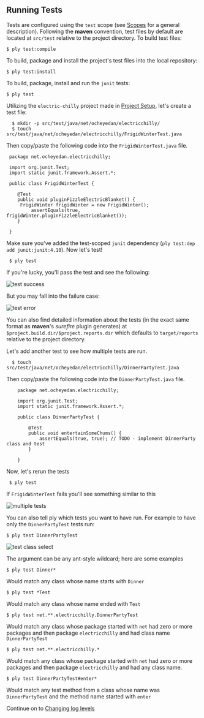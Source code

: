 Running Tests
-------------

Tests are configured using the `test` scope (see [Scopes](Scopes.md) for a general description).  Following the __maven__ convention, test files by default are located at `src/test` relative to the project directory.  To build test files:

    $ ply test:compile

To build, package and install the project's test files into the local repository:

    $ ply test:install

To build, package, install and run the `junit` tests:

    $ ply test 

Utilizing the `electric-chilly` project made in [Project Setup](ProjectSetup.md), let's create a test file:

      $ mkdir -p src/test/java/net/ocheyedan/electricchilly/
      $ touch src/test/java/net/ocheyedan/electricchilly/FrigidWinterTest.java

Then copy/paste the following code into the `FrigidWinterTest.java` file.	  
     
     package net.ocheyedan.electricchilly;
     
     import org.junit.Test;
     import static junit.framework.Assert.*;

     public class FrigidWinterTest {
     
        @Test
        public void pluginFizzleElectricBlanket() {
	     FrigidWinter frigidWinter = new FrigidWinter();
             assertEquals(true, frigidWinter.pluginFizzleElectricBlanket());
    	}

     }

Make sure you've added the test-scoped `junit` dependency (`ply test:dep add junit:junit:4.10`).  Now let's test!

     $ ply test

If you're lucky, you'll pass the test and see the following:

![test success](https://github.com/blangel/ply/raw/master/docs/imgs/ply-test-success.png "test success")

But you may fall into the failure case:

![test error](https://github.com/blangel/ply/raw/master/docs/imgs/ply-test-failure.png "test error")

You can also find detailed information about the tests (in the exact same format as __maven__'s _surefire_ plugin generates) at `$project.build.dir/$project.reports.dir` which defaults to `target/reports` relative to the project directory.

Let's add another test to see how multiple tests are run.

      $ touch src/test/java/net/ocheyedan/electricchilly/DinnerPartyTest.java

Then copy/paste the following code into the `DinnerPartyTest.java` file.	  
     
     	package net.ocheyedan.electricchilly;

        import org.junit.Test;
        import static junit.framework.Assert.*;

        public class DinnerPartyTest {

            @Test
            public void entertainSomeChums() {
                assertEquals(true, true); // TODO - implement DinnerParty class and test                                                                      
            }

        }

Now, let's rerun the tests

     $ ply test

If `FrigidWinterTest` fails you'll see something similar to this

![multiple tests](https://github.com/blangel/ply/raw/master/docs/imgs/ply-tests-multiple-fail.png "multiple tests")

You can also tell ply which tests you want to have run.  For example to have only the `DinnerPartyTest` tests run:

    $ ply test DinnerPartyTest

![test class select](https://github.com/blangel/ply/raw/master/docs/imgs/ply-tests-class-select.png "test class select")

The argument can be any ant-style wildcard; here are some examples

    $ ply test Dinner*

Would match any class whose name starts with `Dinner`

    $ ply test *Test

Would match any class whose name ended with `Test`

    $ ply test net.**.electricchilly.DinnerPartyTest

Would match any class whose package started with `net` had zero or more packages and then package `electricchilly` and had class name `DinnerPartyTest`

    $ ply test net.**.electricchilly.*

Would match any class whose package started with `net` had zero or more packages and then package `electricchilly` and had any class name.

    $ ply test DinnerPartyTest#enter*

Would match any test method from a class whose name was `DinnerPartyTest` and the method name started with `enter` 

Continue on to [Changing log levels](Logging.md)